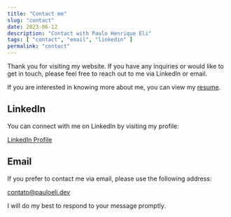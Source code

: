 ```yaml
---
title: "Contact me"
slug: "contact"
date: 2023-06-12
description: "Contact with Paulo Henrique Eli"
tags: [ "contact", "email", "linkedin" ]
permalink: "contact"
---
```


Thank you for visiting my website. If you have any inquiries or would like to get in touch, please feel free to reach
out to me via LinkedIn or email.

If you are interested in knowing more about me, you can view my [resume](/resume/paulo.eli.pob.pdf).

## LinkedIn

You can connect with me on LinkedIn by visiting my profile:

[LinkedIn Profile](https://www.linkedin.com/in/pauloeli/)

## Email

If you prefer to contact me via email, please use the following address:

[contato@pauloeli.dev](mailto:contato@pauloeli.dev)

I will do my best to respond to your message promptly.
